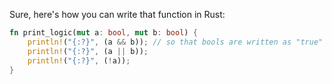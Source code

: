 Sure, here's how you can write that function in Rust:

```rust
fn print_logic(mut a: bool, mut b: bool) {
    println!("{:?}", (a && b)); // so that bools are written as "true" and "false"
    println!("{:?}", (a || b)); 
    println!("{:?}", (!a));
}
```